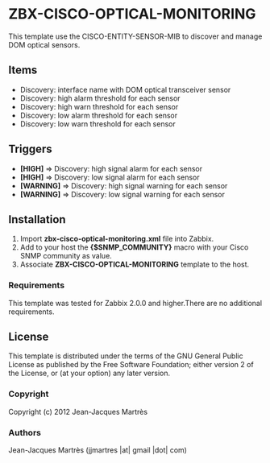 ZBX-CISCO-OPTICAL-MONITORING
============================

This template use the CISCO-ENTITY-SENSOR-MIB to discover and manage DOM optical sensors.

Items
-----

  * Discovery: interface name with DOM optical transceiver sensor
  * Discovery: high alarm threshold for each sensor
  * Discovery: high warn threshold for each sensor
  * Discovery: low alarm threshold for each sensor
  * Discovery: low warn threshold for each sensor

Triggers
--------

  * **[HIGH]** => Discovery: high signal alarm for each sensor
  * **[HIGH]** => Discovery: low signal alarm for each sensor
  * **[WARNING]** => Discovery: high signal warning for each sensor
  * **[WARNING]** => Discovery: low signal warning for each sensor

Installation
------------

1. Import **zbx-cisco-optical-monitoring.xml** file into Zabbix.
2. Add to your host the **{$SNMP_COMMUNITY}** macro with your Cisco SNMP community as value.
3. Associate **ZBX-CISCO-OPTICAL-MONITORING** template to the host.
 
### Requirements

This template was tested for Zabbix 2.0.0 and higher.There are no additional requirements.

License
-------

This template is distributed under the terms of the GNU General Public License as published by the Free Software Foundation; either version 2 of the  License, or (at your option) any later version.

### Copyright

  Copyright (c) 2012 Jean-Jacques Martrès

### Authors
  
  Jean-Jacques Martrès
  (jjmartres |at| gmail |dot| com)
